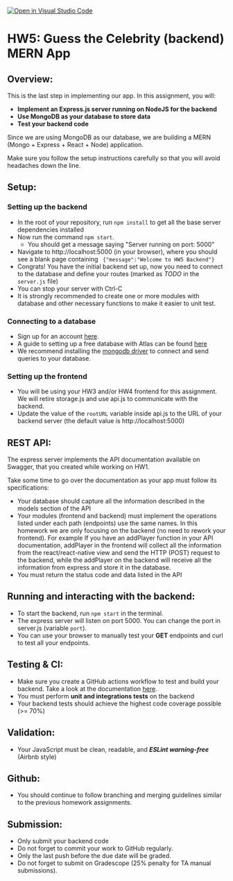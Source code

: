 [![Open in Visual Studio Code](https://classroom.github.com/assets/open-in-vscode-f059dc9a6f8d3a56e377f745f24479a46679e63a5d9fe6f495e02850cd0d8118.svg)](https://classroom.github.com/online_ide?assignment_repo_id=7496811&assignment_repo_type=AssignmentRepo)
# HW5: Guess the Celebrity (backend) MERN App

## Overview:

This is the last step in implementing our app.
In this assignment, you will:

- **Implement an Express.js server running on NodeJS for the backend**
- **Use MongoDB  as your database to store data**
- **Test your backend code**

Since we are using MongoDB as our database, we are building a MERN (Mongo + Express + React + Node) application. 

Make sure you follow the setup instructions carefully so that you will avoid headaches down the line.

## Setup:

### Setting up the backend

- In the root of your repository, run `npm install` to get all the base server dependencies installed
- Now run the command `npm start`.
  - You should get a message saying "Server running on port: 5000"
- Navigate to http://localhost:5000 (in your browser), where you should see a blank page containing ` {"message":"Welcome to HW5 Backend"}`
- Congrats! You have the initial backend set up, now you need to connect to the database and define your routes (marked as _TODO_ in the `server.js` file)
- You can stop your server with Ctrl-C
- It is strongly recommended to create one or more modules with database and other necessary functions to make it easier to unit test.

### Connecting to a database

- Sign up for an account [here](https://account.mongodb.com/account/register).
- A guide to setting up a free database with Atlas can be found [here](https://intercom.help/mongodb-atlas/en/articles/3013643-creating-databases-and-collections-for-atlas-clusters)
- We recommend installing the [mongodb driver](https://www.npmjs.com/package/mongodb) to connect and send queries to your database.

### Setting up the frontend

- You will be using your HW3 and/or HW4 frontend for this assignment. We will retire storage.js and use api.js to communicate with the backend.
- Update the value of the `rootURL` variable inside api.js to the URL of your backend server (the default value is http://localhost:5000)




## REST API:

The express server implements the API documentation available on Swagger, that you created while working on HW1. 

Take some time to go over the documentation as your app must follow its specifications:

- Your database should capture all the information described in the models section of the API
- Your modules (frontend and backend) must implement the operations listed under each path (endpoints) use the same names. In this homework we are only focusing on the backend (no need to rework your frontend). For example If you have an addPlayer function in your API documentation, addPlayer in the frontend will collect all the information from the react/react-native view and send the HTTP (POST) request to the backend, while the addPlayer on the backend will receive all the information from express and store it in the database.
- You must return the status code and data listed in the API

## Running and interacting with the backend:

- To start the backend, run `npm start` in the terminal.
- The express server will listen on port 5000. You can
  change the port in server.js (variable `port`).
- You can use your browser to manually test your **GET** endpoints and curl to test all your endpoints.

## Testing & CI:

- Make sure you create a GitHub actions workflow to test and build your backend. Take a look at the documentation [here](https://docs.github.com/en/actions/automating-builds-and-tests/building-and-testing-nodejs-or-python).
- You must perform **unit and integrations tests** on the backend
- Your backend tests should achieve the highest code coverage possible (>= 70%)

## Validation:

- Your JavaScript must be clean, readable, and **_ESLint warning-free_** (Airbnb style)

## Github:

- You should continue to follow branching and merging guidelines similar to the previous homework assignments.

## Submission:

- Only submit your backend code
- Do not forget to commit your work to GitHub regularly.
- Only the last push before the due date will be graded.
- Do not forget to submit on Gradescope (25% penalty for TA manual submissions).
